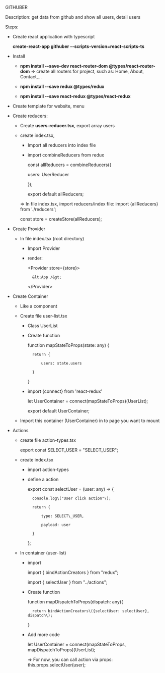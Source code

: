 GITHUBER

Description: get data from github and show all users, detail users

Steps:

* Create react application with typescript

  **create-react-app githuber --scripts-version=react-scripts-ts**

* Install

  * **npm install --save-dev react-router-dom @types/react-router-dom** =&gt; create all routers for project, such as: Home, About, Contact,...

  * **npm install --save redux @types/redux**

  * **npm install --save react-redux @types/react-redux**

* Create template for website, menu

* Create reducers:

  * Create **users-reducer.tsx**, export array users

  * create index.tsx,

    * Import all reducers into index file

    * import combineReducers from redux

      const allReducers = combineReducers\({

      users: UserReducer

      }\);

      export default allReducers;

    =&gt; In file index.tsx, import reducers/index file: import {allReducers} from './reducers';

    const store = createStore\(allReducers\);

* Create Provider

  * In file index.tsx \(root directory\)

    * Import Provider

    * render:

      &lt;Provider store={store}&gt;

      ```
        &lt;App /&gt;
      ```

      &lt;/Provider&gt;

* Create Container

  * Like a component

  * Create file user-list.tsx

    * Class UserList

    * Create function

      function mapStateToProps\(state: any\) {

      ```
        return {

            users: state.users

        }
      ```

      }

    * import {connect} from 'react-redux'

      let UserContainer = connect\(mapStateToProps\)\(UserList\);

      export default UserContainer;

  * Import this container \(UserContainer\) in to page you want to mount

* Actions

  * create file action-types.tsx

    export const SELECT\_USER = "SELECT\_USER";

  * create index.tsx

    * import action-types

    * define a action

      export const selectUser = \(user: any\) =&gt; {

      ```
        console.log\("User click action"\);

        return {

            type: SELECT\_USER,

            payload: user

        }
      ```

      };

  * In container \(user-list\)

    * import

      import { bindActionCreators } from "redux";

      import { selectUser } from "../actions";

    * Create function

      function mapDispatchToProps\(dispatch: any\){

      ```
        return bindActionCreators\({selectUser: selectUser}, dispatch\);
      ```

      }

    * Add more code

      let UserContainer = connect\(mapStateToProps, mapDispatchToProps\)\(UserList\);

      =&gt; For now, you can call action via props: this.props.selectUser\(user\);



